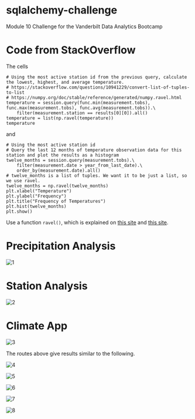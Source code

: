 # sqlalchemy-challenge
Module 10 Challenge for the Vanderbilt Data Analytics Bootcamp

# Code from StackOverflow
The cells
```
# Using the most active station id from the previous query, calculate the lowest, highest, and average temperature.
# https://stackoverflow.com/questions/10941229/convert-list-of-tuples-to-list
# https://numpy.org/doc/stable/reference/generated/numpy.ravel.html
temperature = session.query(func.min(measurement.tobs), func.max(measurement.tobs), func.avg(measurement.tobs)).\
    filter(measurement.station == results[0][0]).all()
temperature = list(np.ravel(temperature))
temperature
```
and 
```
# Using the most active station id
# Query the last 12 months of temperature observation data for this station and plot the results as a histogram
twelve_months = session.query(measurement.tobs).\
    filter(measurement.date > year_from_last_date).\
    order_by(measurement.date).all()
# twelve_months is a list of tuples. We want it to be just a list, so we use ravel. 
twelve_months = np.ravel(twelve_months)
plt.xlabel("Temperature")
plt.ylabel("Frequency")
plt.title("Frequency of Temperatures")
plt.hist(twelve_months)
plt.show()
```
Use a function `ravel()`, which is explained on [this site](https://stackoverflow.com/questions/10941229/convert-list-of-tuples-to-list) and [this site](https://numpy.org/doc/stable/reference/generated/numpy.ravel.html). 

# Precipitation Analysis
![1](images/1.png)

# Station Analysis
![2](images/2.png)

# Climate App
![3](images/3.png)

The routes above give results similar to the following. 

![4](images/4.png)

![5](images/5.png)

![6](images/6.png)

![7](images/7.png)

![8](images/8.png)